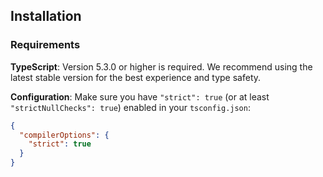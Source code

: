 ## Installation

### Requirements

**TypeScript**: Version 5.3.0 or higher is required. We recommend using the latest stable version for the best experience and type safety.

**Configuration**: Make sure you have `"strict": true` (or at least `"strictNullChecks": true`) enabled in your `tsconfig.json`:

```json
{
  "compilerOptions": {
    "strict": true
  }
}
```
